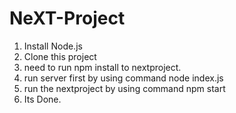 # NeXT-Project

1. Install Node.js
2. Clone this project
3. need to run npm install to nextproject.
4. run server first by using command node index.js
5. run the nextproject by using command npm start
6. Its Done.
